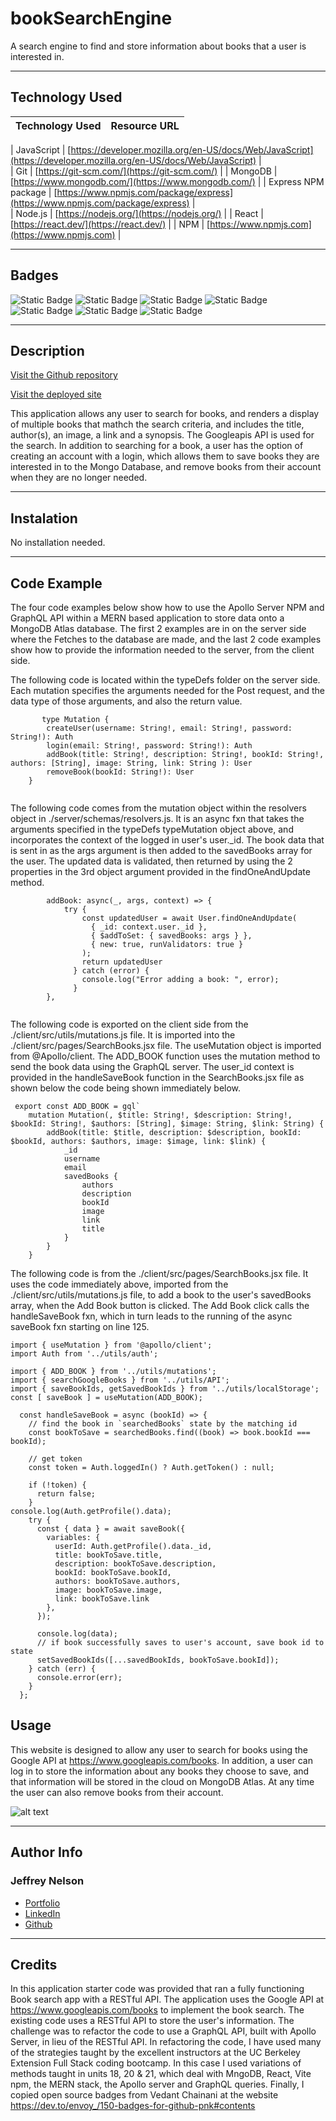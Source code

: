 # bookSearchEngine

A search engine to find and store information about books that a user is interested in.

---

## Technology Used 

| Technology Used         | Resource URL           | 
| ------------- |:-------------:| 

| JavaScript     | [https://developer.mozilla.org/en-US/docs/Web/JavaScript](https://developer.mozilla.org/en-US/docs/Web/JavaScript)      |   
| Git            |         [https://git-scm.com/](https://git-scm.com/)     |
| MongoDB | [https://www.mongodb.com/](https://www.mongodb.com/)   | 
| Express NPM package | [https://www.npmjs.com/package/express](https://www.npmjs.com/package/express) |   
| Node.js | [https://nodejs.org/](https://nodejs.org/)     |
| React | [https://react.dev/](https://react.dev/)   |
| NPM | [https://www.npmjs.com](https://www.npmjs.com)   |

---

## Badges
![Static Badge](https://img.shields.io/badge/React-20232A?style=for-the-badge&logo=react&logoColor=61DAFB)
![Static Badge](https://img.shields.io/badge/HTML5-E34F26?style=for-the-badge&logo=html5&logoColor=white)
![Static Badge](https://img.shields.io/badge/CSS3-1572B6?style=for-the-badge&logo=css3&logoColor=white)
![Static Badge](https://img.shields.io/badge/JavaScript-323330?style=for-the-badge&logo=javascript&logoColor=F7DF1E)
![Static Badge](https://img.shields.io/badge/Node.js-43853D?style=for-the-badge&logo=node.js&logoColor=white)
![Static Badge](https://img.shields.io/badge/Express.js-404D59?style=for-the-badge)
![Static Badge](https://img.shields.io/badge/MongoDB-4EA94B?style=for-the-badge&logo=mongodb&logoColor=white)

---

## Description

[Visit the Github repository](https://github.com/Jeffreydne/bookSearchEngine)

[Visit the deployed site](XXXXXXXXXXX)

This application allows any user to search for books, and renders a display of multiple books that mathch the search criteria, and includes the title, author(s), an image, a link and a synopsis. The Googleapis API is used for the search. In addition to searching for a book, a user has the option of creating an account with a login, which allows them to save books they are interested in to the Mongo Database, and remove books from their account when they are no longer needed.   

---

## Instalation

No installation needed. 

---

## Code Example

The four code examples below show how to use the Apollo Server NPM and GraphQL API within a MERN based application to store data onto a MongoDB Atlas database. The first 2 examples are in on the server side where the Fetches to the database are made, and the last 2 code examples show how to provide the information needed to the server, from the client side.   

The following code is located within the typeDefs folder on the server side. Each mutation specifies the arguments needed for the Post request, and the data type of those arguments, and also the return value.

```JS
       type Mutation {
        createUser(username: String!, email: String!, password: String!): Auth
        login(email: String!, password: String!): Auth
        addBook(title: String!, description: String!, bookId: String!, authors: [String], image: String, link: String ): User
        removeBook(bookId: String!): User
    }
    
```
The following code comes from the mutation object within the resolvers object in ./server/schemas/resolvers.js. It is an async fxn that takes the arguments specified in the typeDefs typeMutation object above, and incorporates the context of the logged in user's user._id. The book data that is sent in as the args argument is then added to the savedBooks array for the user. The updated data is validated, then returned by using the 2 properties in the 3rd object argument provided in the findOneAndUpdate method. 
```JS
        addBook: async(_, args, context) => {
            try {
                const updatedUser = await User.findOneAndUpdate(
                  { _id: context.user._id },
                  { $addToSet: { savedBooks: args } },
                  { new: true, runValidators: true }
                );
                return updatedUser
              } catch (error) {
                console.log("Error adding a book: ", error);
              }
        }, 
  

```
The following code is exported on the client side from the ./client/src/utils/mutations.js file. It is imported into the ./client/src/pages/SearchBooks.jsx file. The useMutation object is imported from @Apollo/client. The ADD_BOOK function uses the mutation method to send the book data using the GraphQL server. The user_id context is provided in the handleSaveBook function in the SearchBooks.jsx file as shown below the code being shown immediately below.

```JS
 export const ADD_BOOK = gql`
    mutation Mutation(, $title: String!, $description: String!, $bookId: String!, $authors: [String], $image: String, $link: String) {
        addBook(title: $title, description: $description, bookId: $bookId, authors: $authors, image: $image, link: $link) {
            _id
            username
            email
            savedBooks {
                authors
                description
                bookId
                image
                link
                title
            }
        }
    }

```
The following code is from the ./client/src/pages/SearchBooks.jsx file. It uses the code immediately above, imported from the ./client/src/utils/mutations.js file, to add a book to the user's savedBooks array, when the Add Book button is clicked. The Add Book click calls the handleSaveBook fxn, which in turn leads to the running of the async saveBook fxn starting on line 125.

```JS
import { useMutation } from '@apollo/client';
import Auth from '../utils/auth';

import { ADD_BOOK } from '../utils/mutations';
import { searchGoogleBooks } from '../utils/API';
import { saveBookIds, getSavedBookIds } from '../utils/localStorage';
const [ saveBook ] = useMutation(ADD_BOOK);

  const handleSaveBook = async (bookId) => {
    // find the book in `searchedBooks` state by the matching id
    const bookToSave = searchedBooks.find((book) => book.bookId === bookId);

    // get token
    const token = Auth.loggedIn() ? Auth.getToken() : null;

    if (!token) {
      return false;
    }
console.log(Auth.getProfile().data);
    try {
      const { data } = await saveBook({
        variables: {
          userId: Auth.getProfile().data._id,
          title: bookToSave.title,
          description: bookToSave.description,
          bookId: bookToSave.bookId,
          authors: bookToSave.authors,
          image: bookToSave.image,
          link: bookToSave.link
        },
      });

      console.log(data);
      // if book successfully saves to user's account, save book id to state
      setSavedBookIds([...savedBookIds, bookToSave.bookId]);
    } catch (err) {
      console.error(err);
    }
  };

```

## Usage

This website is designed to allow any user to search for books using the Google API at https://www.googleapis.com/books. In addition, a user can log in to store the information about any books they choose to save, and that information will be stored in the cloud on MongoDB Atlas. At any time the user can also remove books from their account. 

![ alt text](./images/Screenshot-BookSearchEngine.png)

---

## Author Info

### Jeffrey Nelson


* [Portfolio](https://jeffreydne.github.io/Jeff-Nelson-Portfolio/)
* [LinkedIn](https://www.linkedin.com/in/jeffrey-nelson13/)
* [Github](https://github.com/Jeffreydne)

---
## Credits

  In this application starter code was provided that ran a fully functioning Book search app with a RESTful API. The application uses the Google API at https://www.googleapis.com/books to implement the book search. The existing code uses a RESTful API to store the user's information. The challenge was to refactor the code to use a GraphQL API, built with Apollo Server, in lieu of the RESTful API. In refactoring the code, I have used many of the strategies taught by the excellent instructors at the UC Berkeley Extension Full Stack coding bootcamp. In this case I used variations of methods taught in units 18, 20 & 21, which deal with MngoDB, React, Vite npm, the MERN stack, the Apollo server and GraphQL queries.  Finally, I copied open source badges from Vedant Chainani at the website https://dev.to/envoy_/150-badges-for-github-pnk#contents 